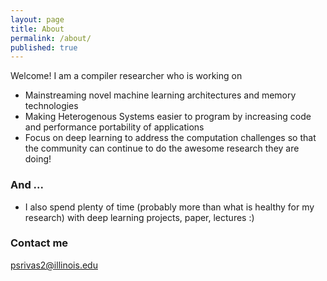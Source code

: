 ```yaml
---
layout: page
title: About
permalink: /about/
published: true
---
```


Welcome! I am a compiler researcher who is working on
* Mainstreaming novel machine learning architectures and memory technologies
* Making Heterogenous Systems easier to program by increasing code and performance portability of applications
* Focus on deep learning to address the computation challenges so that the community can continue to do the awesome research they are doing!

### And ...

* I also spend plenty of time (probably more than what is healthy for my research) with deep learning projects, paper, lectures :)

### Contact me

[psrivas2@illinois.edu](mailto:psrivas2@illinois.edu)
